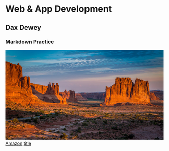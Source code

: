 # Web & App Development
## Dax Dewey
### Markdown Practice

![alt text](new_mexico.jpg)
[Amazon](https://www.amazon.com)
[title](https://www.python.org/.com)
